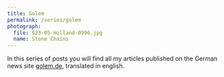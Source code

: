 ```yaml
---
title: Golem
permalink: /series/golem
photograph:
  file: $23-05-Holland-0996.jpg
  name: Stone Chains
---
```


In this series of posts you will find all my articles published on the German news site [golem.de](https://golem.de), translated in english.
